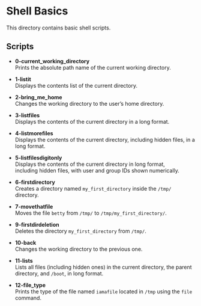 # Shell Basics

This directory contains basic shell scripts.

## Scripts

- **0-current_working_directory**  
  Prints the absolute path name of the current working directory.

- **1-listit**  
  Displays the contents list of the current directory.

- **2-bring_me_home**  
  Changes the working directory to the user’s home directory.

- **3-listfiles**  
  Displays the contents of the current directory in a long format.
- **4-listmorefiles**  
  Displays the contents of the current directory, including hidden files, in a long format.
- **5-listfilesdigitonly**  
  Displays the contents of the current directory in long format,  
  including hidden files, with user and group IDs shown numerically.
- **6-firstdirectory**  
  Creates a directory named `my_first_directory` inside the `/tmp/` directory.
- **7-movethatfile**  
  Moves the file `betty` from `/tmp/` to `/tmp/my_first_directory/`.
- **9-firstdirdeletion**  
  Deletes the directory `my_first_directory` from `/tmp/`.
- **10-back**  
  Changes the working directory to the previous one.
- **11-lists**  
  Lists all files (including hidden ones) in the current directory, the parent directory, and `/boot`, in long format.
- **12-file_type**  
  Prints the type of the file named `iamafile` located in `/tmp` using the `file` command.

